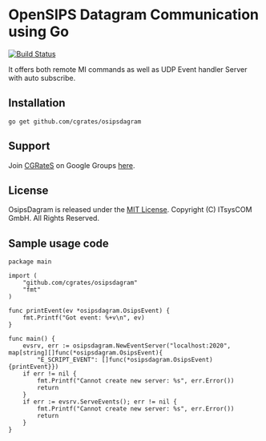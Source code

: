 OpenSIPS  Datagram Communication using Go
========================================
[![Build Status](https://secure.travis-ci.org/cgrates/cgrates.png)](http://travis-ci.org/cgrates/osipsdagram)

It offers both remote MI commands as well as UDP Event handler Server with auto subscribe.

## Installation ##

`go get github.com/cgrates/osipsdagram`

## Support ##
Join [CGRateS](http://www.cgrates.org/ "CGRateS Website") on Google Groups [here](https://groups.google.com/forum/#!forum/cgrates "CGRateS on GoogleGroups").

## License ##
OsipsDagram is released under the [MIT License](http://www.opensource.org/licenses/mit-license.php "MIT License").
Copyright (C) ITsysCOM GmbH. All Rights Reserved.

## Sample usage code ##
```
package main

import (
	"github.com/cgrates/osipsdagram"
	"fmt"
)

func printEvent(ev *osipsdagram.OsipsEvent) {
	fmt.Printf("Got event: %+v\n", ev)
}

func main() {
	evsrv, err := osipsdagram.NewEventServer("localhost:2020", map[string][]func(*osipsdagram.OsipsEvent){
		"E_SCRIPT_EVENT": []func(*osipsdagram.OsipsEvent){printEvent}})
	if err != nil {
		fmt.Printf("Cannot create new server: %s", err.Error())
		return
	}
	if err := evsrv.ServeEvents(); err != nil {
		fmt.Printf("Cannot create new server: %s", err.Error())
		return
	}
}

```
